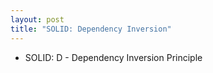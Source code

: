 ```yaml
---
layout: post
title: "SOLID: Dependency Inversion" 
---
```


- SOLID: D - Dependency Inversion Principle